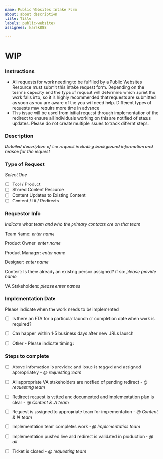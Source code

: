 ```yaml
---
name: Public Websites Intake Form
about: about description
title: Title
labels: public-websites
assignees: karak888

---
```


# WIP

### Instructions
- All requests for work needing to be fulfilled by a Public Websites Resource must submit this intake request form. Depending on the team's capacity and the type of request will determine which sprint the work falls into, so it is highly recommended that requests are submitted as soon as you are aware of the you will need help. Different types of requests may require more time in advance
- This issue will be used from initial request through implementation of the redirect to ensure all individuals working on this are notified of status updates.  Please do not create multiple issues to track differnt steps.

### Description
*Detailed description of the request including background information and reason for the request*

### Type of Request
*Select One*
- [ ] Tool / Product 
- [ ] Shared Content Resource 
- [ ] Content Updates to Existing Content
- [ ] Content / IA / Redirects

### Requestor Info
*Indicate what team and who the primary contacts are on that team* 

Team Name: *enter name*

Product Owner: *enter name*

Product Manager: *enter name*

Designer: *enter name*

Content: Is there already an existing person assigned? if so: *please provide name* 

VA Stakeholders: *please enter names*

### Implementation Date
Please indicate when the work needs to be implemented
- [ ] Is there an ETA for a particular launch or completion date when work is required?
- [ ] Can happen within 1-5 business days after new URLs launch
- [ ] Other - Please indicate timing : 


### Steps to complete
- [ ] Above information is provided and issue is tagged and assigned appropriately - *@ requesting team*
- [ ] All appropriate VA stakeholders are notified of pending redirect - *@ requesting team*
- [ ] Redirect request is vetted and documented and implementation plan is clear - *@ Content & IA team*
- [ ] Request is assigned to appropriate team for implementation - *@ Content & IA team*
- [ ] Implementation team completes work - *@ Implementation team*
- [ ] Implementation pushed live and redirect is validated in production - *@ all*
- [ ] Ticket is closed - *@ requesting team*

